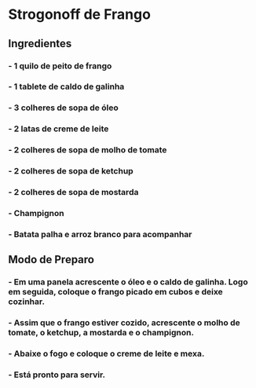 # Strogonoff de Frango

## **Ingredientes**

### - 1 quilo de peito de frango
### - 1 tablete de caldo de galinha
### - 3 colheres de sopa de óleo
### - 2 latas de creme de leite
### - 2 colheres de sopa de molho de tomate
### - 2 colheres de sopa de ketchup
### - 2 colheres de sopa de mostarda
### - Champignon
### - Batata palha e arroz branco para acompanhar

## Modo de Preparo

### - Em uma panela acrescente o óleo e o caldo de galinha. Logo em seguida, coloque o frango picado em cubos e deixe cozinhar.
### - Assim que o frango estiver cozido, acrescente o molho de tomate, o ketchup, a mostarda e o champignon.
### - Abaixe o fogo e coloque o creme de leite e mexa.
### - Está pronto para servir.